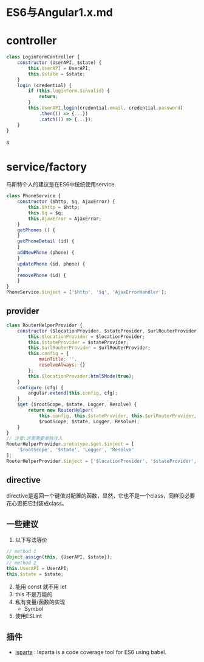 # ES6与Angular1.x.md

# controller
```javascript
class LoginFormController {
    constructor (UserAPI, $state) {
        this.UserAPI = UserAPI;
        this.$state = $state;
    }
    login (credential) {
        if (this.loginForm.$invalid) {
            return;
        }
        this.UserAPI.login(credential.email, credential.password)
            .then(() => {...})
            .catch(() => {...});
    }
}
```
s
# service/factory
马斯特个人的建议是在ES6中统统使用service

```javascript
class PhoneService {
    constructor ($http, $q, AjaxError) {
        this.$http = $http;
        this.$q = $q;
        this.AjaxError = AjaxError;
    }
    getPhones () {
    }
    getPhoneDetail (id) {
    }
    addNewPhone (phone) {
    }
    updatePhone (id, phone) {
    }
    removePhone (id) {
    }
}
PhoneService.$inject = ['$http', '$q', 'AjaxErrorHandler'];
```

## provider
```javascript
class RouterHelperProvider {
    constructor ($locationProvider, $stateProvider, $urlRouterProvider) {
        this.$locationProvider = $locationProvider;
        this.$stateProvider = $stateProvider;
        this.$urlRouterProvider = $urlRouterProvider;
        this.config = {
            mainTitle: '',
            resolveAlways: {}
        };
        this.$locationProvider.html5Mode(true);
    }
    configure (cfg) {
        angular.extend(this.config, cfg);
    }
    $get ($rootScope, $state, Logger, Resolve) {
        return new RouterHelper(
            this.config, this.$stateProvider, this.$urlRouterProvider,
            $rootScope, $state, Logger, Resolve);
    }
}
// 注意:这里需要单独注入
RouterHelperProvider.prototype.$get.$inject = [
    '$rootScope', '$state', 'Logger', 'Resolve'
];
RouterHelperProvider.$inject = ['$locationProvider', '$stateProvider', '$urlRouterProvider'];
```


## directive
directive是返回一个键值对配置的函数，显然，它也不是一个class，同样没必要花心思把它封装成class。

## 一些建议
1. 以下写法等价

  ```javascript
  // method 1
  Object.assign(this, {UserAPI, $state});
  // method 2
  this.UserAPI = UserAPI;
  this.$state = $state;
  ```
2. 能用 const 就不用 let
3. this 不是万能的
4. 私有变量/函数的实现
   -  Symbol
5. 使用ESLint


## 插件
* [isparta](https://github.com/douglasduteil/isparta) : Isparta is a code coverage tool for ES6 using babel.




